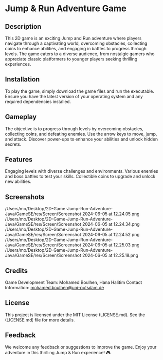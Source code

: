 # Jump & Run Adventure Game

## Description
This 2D game is an exciting Jump and Run adventure where players navigate through a captivating world, overcoming obstacles, collecting coins to enhance abilities, and engaging in battles to progress through levels. The game caters to a diverse audience, from nostalgic gamers who appreciate classic platformers to younger players seeking thrilling experiences.

## Installation
To play the game, simply download the game files and run the executable. Ensure you have the latest version of your operating system and any required dependencies installed.

## Gameplay
The objective is to progress through levels by overcoming obstacles, collecting coins, and defeating enemies.
Use the arrow keys to move, jump, and attack. Discover power-ups to enhance your abilities and unlock hidden secrets.

## Features
Engaging levels with diverse challenges and environments.
Various enemies and boss battles to test your skills.
Collectible coins to upgrade and unlock new abilities.

## Screenshots
/Users/mo/Desktop/2D-Game-Jump-Run-Adventure-Java/GameSE/res/Screen/Screenshot 2024-06-05 at 12.24.05.png
/Users/mo/Desktop/2D-Game-Jump-Run-Adventure-Java/GameSE/res/Screen/Screenshot 2024-06-05 at 12.24.34.png
/Users/mo/Desktop/2D-Game-Jump-Run-Adventure-Java/GameSE/res/Screen/Screenshot 2024-06-05 at 12.24.52.png
/Users/mo/Desktop/2D-Game-Jump-Run-Adventure-Java/GameSE/res/Screen/Screenshot 2024-06-05 at 12.25.03.png
/Users/mo/Desktop/2D-Game-Jump-Run-Adventure-Java/GameSE/res/Screen/Screenshot 2024-06-05 at 12.25.18.png

## Credits
Game Development Team: Mohamed Boulhen, Hana Halitim
Contact Information: mohamed.boulhen@uni-potsdam.de

## License
This project is licensed under the MIT License (LICENSE.md). See the (LICENSE.md) file for more details.

## Feedback
We welcome any feedback or suggestions to improve the game. Enjoy your adventure in this thrilling Jump & Run experience! 🎮

